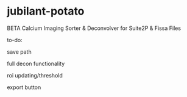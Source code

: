 # jubilant-potato
BETA Calcium Imaging Sorter &amp; Deconvolver for Suite2P & Fissa Files


to-do:

save path

full decon functionality

roi updating/threshold

export button
